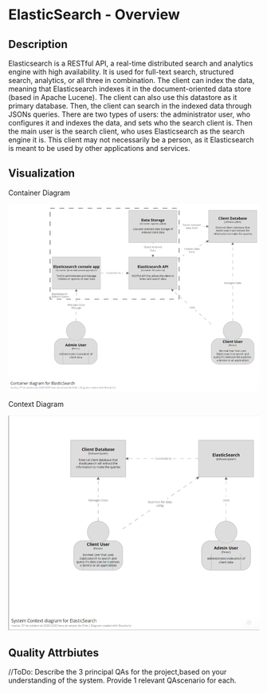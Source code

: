 # ElasticSearch - Overview

## Description

Elasticsearch is a RESTful API, a real-time distributed search and analytics engine with high availability. It is used for full-text search, structured search, analytics, or all three in combination.
The client can index the data, meaning that Elasticsearch indexes it in the document-oriented data store (based in Apache Lucene). 
The client can also use this datastore as it primary database. Then, the client can search in the indexed data through JSONs queries.
There are two types of users: the administrator user, who configures it and indexes the data, and sets who the search client is. Then the main user is the search client, who uses Elasticsearch as the search engine it is. 
This client may not necessarily be a person, as it Elasticsearch is meant to be used by other applications and services.

## Visualization
Container Diagram

![alt text](assets/ContainerDiagram.png "Container Diagram")

Context Diagram

![alt text](assets/ContextDiagram.png "Context Diagram")

## Quality Attrbiutes

//ToDo: Describe the 3 principal QAs for the project,based on your understanding of the system.  Provide 1 relevant QAscenario for each.
